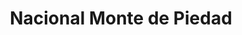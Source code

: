 ---
title: "Nacional Monte de Piedad"
url: /ciudad-de-mexico/nacional-monte-de-piedad/
shop: prestamista
---
